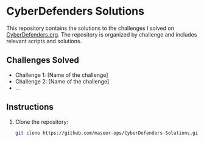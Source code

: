 # CyberDefenders Solutions
This repository contains the solutions to the challenges I solved on [CyberDefenders.org](https://cyberdefenders.org/). The repository is organized by challenge and includes relevant scripts and solutions.

## Challenges Solved
- Challenge 1: [Name of the challenge]
- Challenge 2: [Name of the challenge]
- ...

## Instructions
1. Clone the repository:
   ```bash
   git clone https://github.com/maseer-ops/CyberDefenders-Solutions.git
